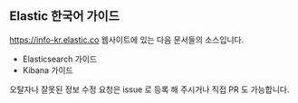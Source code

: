 ## Elastic 한국어 가이드

https://info-kr.elastic.co 웹사이트에 있는 다음 문서들의 소스입니다.
- Elasticsearch 가이드
- Kibana 가이드

오탈자나 잘못된 정보 수정 요청은 issue 로 등록 해 주시거나 직접 PR 도 가능합니다.
